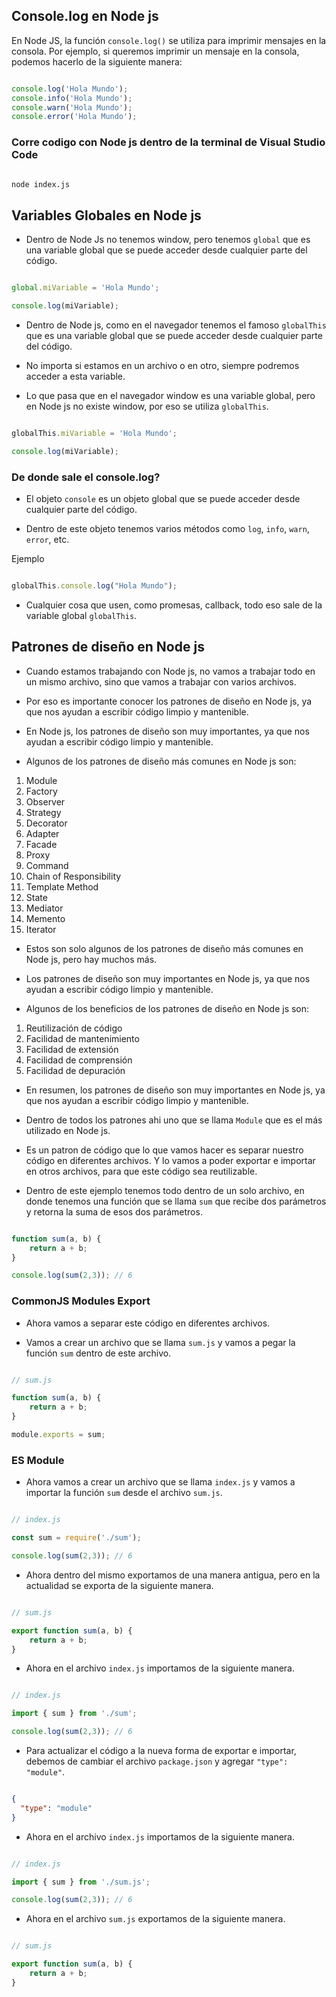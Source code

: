 ## Console.log en Node js

En Node JS, la función `console.log()` se utiliza para imprimir mensajes en la consola. Por ejemplo, si queremos imprimir un mensaje en la consola, podemos hacerlo de la siguiente manera:

```javascript

console.log('Hola Mundo');
console.info('Hola Mundo');
console.warn('Hola Mundo');
console.error('Hola Mundo');

```

### Corre codigo con Node js dentro de la terminal de Visual Studio Code

```bash

node index.js

```

## Variables Globales en Node js

- Dentro de Node Js no tenemos window, pero tenemos `global` que es una variable global que se puede acceder desde cualquier parte del código.

```javascript

global.miVariable = 'Hola Mundo';

console.log(miVariable);

```

- Dentro de Node js, como en el navegador tenemos el famoso `globalThis` que es una variable global que se puede acceder desde cualquier parte del código.

- No importa si estamos en un archivo o en otro, siempre podremos acceder a esta variable.

- Lo que pasa que en el navegador window es una variable global, pero en Node js no existe window, por eso se utiliza `globalThis`.


```javascript

globalThis.miVariable = 'Hola Mundo';

console.log(miVariable);

```

### De donde sale el console.log?

- El objeto `console` es un objeto global que se puede acceder desde cualquier parte del código.

- Dentro de este objeto tenemos varios métodos como `log`, `info`, `warn`, `error`, etc.

Ejemplo 

```javascript

globalThis.console.log("Hola Mundo");

```

- Cualquier cosa que usen, como promesas, callback, todo eso sale de la variable global `globalThis`.



## Patrones de diseño en Node js

- Cuando estamos trabajando con Node js, no vamos a trabajar todo en un mismo archivo, sino que vamos a trabajar con varios archivos.

- Por eso es importante conocer los patrones de diseño en Node js, ya que nos ayudan a escribir código limpio y mantenible.

- En Node js, los patrones de diseño son muy importantes, ya que nos ayudan a escribir código limpio y mantenible.

- Algunos de los patrones de diseño más comunes en Node js son:

1. Module
2. Factory
3. Observer
4. Strategy
5. Decorator
6. Adapter
7. Facade
8. Proxy
9. Command
10. Chain of Responsibility
11. Template Method
12. State
13. Mediator
14. Memento
15. Iterator

- Estos son solo algunos de los patrones de diseño más comunes en Node js, pero hay muchos más.

- Los patrones de diseño son muy importantes en Node js, ya que nos ayudan a escribir código limpio y mantenible.

- Algunos de los beneficios de los patrones de diseño en Node js son:

1. Reutilización de código
2. Facilidad de mantenimiento
3. Facilidad de extensión
4. Facilidad de comprensión
5. Facilidad de depuración

- En resumen, los patrones de diseño son muy importantes en Node js, ya que nos ayudan a escribir código limpio y mantenible.

- Dentro de todos los patrones ahi uno que se llama `Module` que es el más utilizado en Node js.

- Es un patron de código que lo que vamos hacer es separar nuestro código en diferentes archivos. Y lo vamos a poder exportar e importar en otros archivos, para que este código sea reutilizable.

- Dentro de este ejemplo tenemos todo dentro de un solo archivo, en donde tenemos una función que se llama `sum` que recibe dos parámetros y retorna la suma de esos dos parámetros.

```javascript

function sum(a, b) {
    return a + b;
}

console.log(sum(2,3)); // 6

```
### CommonJS Modules Export

- Ahora vamos a separar este código en diferentes archivos.

- Vamos a crear un archivo que se llama `sum.js` y vamos a pegar la función `sum` dentro de este archivo.

```javascript  

// sum.js

function sum(a, b) {
    return a + b;
}

module.exports = sum;

```

### ES Module

- Ahora vamos a crear un archivo que se llama `index.js` y vamos a importar la función `sum` desde el archivo `sum.js`.

```javascript

// index.js

const sum = require('./sum');

console.log(sum(2,3)); // 6

```

- Ahora dentro del mismo exportamos de una manera antigua, pero en la actualidad se exporta de la siguiente manera.

```javascript

// sum.js

export function sum(a, b) {
    return a + b;
}

```

- Ahora en el archivo `index.js` importamos de la siguiente manera.

```javascript

// index.js

import { sum } from './sum';

console.log(sum(2,3)); // 6

```

- Para actualizar el código a la nueva forma de exportar e importar, debemos de cambiar el archivo `package.json` y agregar `"type": "module"`.

```json

{
  "type": "module"
}

```

- Ahora en el archivo `index.js` importamos de la siguiente manera.

```javascript

// index.js

import { sum } from './sum.js';

console.log(sum(2,3)); // 6

```

- Ahora en el archivo `sum.js` exportamos de la siguiente manera.

```javascript

// sum.js

export function sum(a, b) {
    return a + b;
}

```

